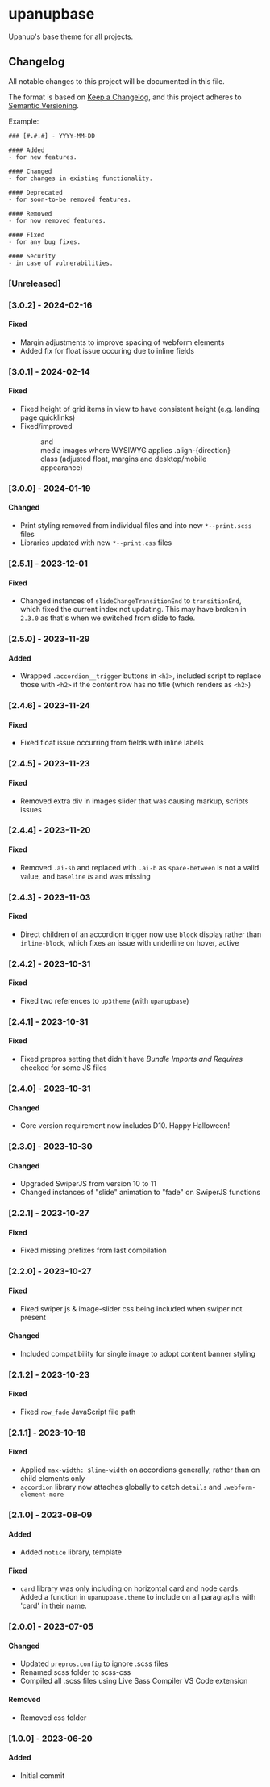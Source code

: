 # upanupbase

Upanup's base theme for all projects.

## Changelog

All notable changes to this project will be documented in this file.

The format is based on [Keep a Changelog](https://keepachangelog.com/en/1.1.0/), and this project adheres to [Semantic Versioning](https://semver.org/spec/v2.0.0.html).

Example:

```
### [#.#.#] - YYYY-MM-DD

#### Added
- for new features.

#### Changed
- for changes in existing functionality.

#### Deprecated
- for soon-to-be removed features.

#### Removed
- for now removed features.

#### Fixed
- for any bug fixes.

#### Security
- in case of vulnerabilities.
```



### [Unreleased]


### [3.0.2] - 2024-02-16

#### Fixed
- Margin adjustments to improve spacing of webform elements
- Added fix for float issue occuring due to inline fields

### [3.0.1] - 2024-02-14

#### Fixed
- Fixed height of grid items in view to have consistent height (e.g. landing page quicklinks)
- Fixed/improved <figure> and <article> media images where WYSIWYG applies .align-{direction} class (adjusted float, margins and desktop/mobile appearance)

### [3.0.0] - 2024-01-19

#### Changed
- Print styling removed from individual files and into new `*--print.scss` files
- Libraries updated with new `*--print.css` files

### [2.5.1] - 2023-12-01

#### Fixed
- Changed instances of `slideChangeTransitionEnd` to `transitionEnd`, which fixed the current index not updating. This may have broken in `2.3.0` as that's when we switched from slide to fade.

### [2.5.0] - 2023-11-29

#### Added
- Wrapped `.accordion__trigger` buttons in `<h3>`, included script to replace those with `<h2>` if the content row has no title (which renders as `<h2>`)

### [2.4.6] - 2023-11-24

#### Fixed
- Fixed float issue occurring from fields with inline labels

### [2.4.5] - 2023-11-23

#### Fixed
- Removed extra div in images slider that was causing markup, scripts issues

### [2.4.4] - 2023-11-20

#### Fixed
- Removed `.ai-sb` and replaced with `.ai-b` as `space-between` is not a valid value, and `baseline` _is_ and was missing

### [2.4.3] - 2023-11-03

#### Fixed
- Direct children of an accordion trigger now use `block` display rather than `inline-block`, which fixes an issue with underline on hover, active

### [2.4.2] - 2023-10-31

#### Fixed
- Fixed two references to `up3theme` (with `upanupbase`)

### [2.4.1] - 2023-10-31

#### Fixed
- Fixed prepros setting that didn't have _Bundle Imports and Requires_ checked for some JS files

### [2.4.0] - 2023-10-31

#### Changed
- Core version requirement now includes D10. Happy Halloween!

### [2.3.0] - 2023-10-30

#### Changed
- Upgraded SwiperJS from version 10 to 11
- Changed instances of "slide" animation to "fade" on SwiperJS functions

### [2.2.1] - 2023-10-27

#### Fixed
- Fixed missing prefixes from last compilation

### [2.2.0] - 2023-10-27

#### Fixed
- Fixed swiper js & image-slider css being included when swiper not present

#### Changed
- Included compatibility for single image to adopt content banner styling

### [2.1.2] - 2023-10-23

#### Fixed
- Fixed `row_fade` JavaScript file path

### [2.1.1] - 2023-10-18

#### Fixed
- Applied `max-width: $line-width` on accordions generally, rather than on child elements only
- `accordion` library now attaches globally to catch `details` and `.webform-element-more`

### [2.1.0] - 2023-08-09

#### Added
- Added `notice` library, template

#### Fixed
- `card` library was only including on horizontal card and node cards. Added a function in `upanupbase.theme` to include on all paragraphs with 'card' in their name.

### [2.0.0] - 2023-07-05

#### Changed
- Updated `prepros.config` to ignore .scss files
- Renamed scss folder to scss-css
- Compiled all .scss files using Live Sass Compiler VS Code extension

#### Removed
- Removed css folder

### [1.0.0] - 2023-06-20

#### Added
- Initial commit